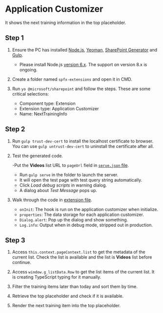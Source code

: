 # Application Customizer

It shows the next training information in the top placeholder.

## Step 1

1. Ensure the PC has installed [Node.js](https://nodejs.org/en/), [Yeoman](http://yeoman.io), [SharePoint Generator](https://www.npmjs.com/package/@microsoft/generator-sharepointhttps://www.npmjs.com/package/@microsoft/generator-sharepoint) and [Gulp](https://gulpjs.com/).

    - Please install Node.js [version 6.x](https://nodejs.org/dist/latest-v6.x/). The support on version 8.x is ongoing.

2. Create a folder named `spfx-extensions` and open it in CMD.

3. Run `yo @microsoft/sharepoint` and follow the steps. These are some critical selections:

    - Component type: Extension
    - Extension type: Application Customizer
    - Name: NextTrainingInfo

## Step 2

1. Run `gulp trust-dev-cert` to install the localhost certificate to browser. You can use `gulp untrust-dev-cert` to uninstall the certificate after all.

2. Test the generated code.

    -Put the **Videos** list URL to `pageUrl` field in [`serve.json` file](../../../config/serve.json).
    - Run `gulp serve` in the folder to launch the server.
    - It will open the test page with test query string automatically.
    - Click *Load debug scripts* in warning dialog.
    - A dialog about *Test Message* pops up.

3. Walk through the code in [extension file](NextTrainingInfoApplicationCustomizer).

    - `onInit`: The hook is run on the application customizer when initialize.
    - `properties`: The data storage for each application customizer.
    - `Dialog.alert`: Pop up the dialog and show something.
    - `Log.info`: Output when in debug mode, stripped out in production.

## Step 3

1. Access `this.context.pageContext.list` to get the metadata of the current list. Check the list is available and the list is **Videos** list before continue.

2. Access `window.g_listData.Row` to get the list items of the current list. It is creating TypeScript typing for it manually.

3. Filter the training items later than today and sort them by time.

4. Retrieve the top placeholder and check if it is available.

5. Render the next training item into the top placeholder.
